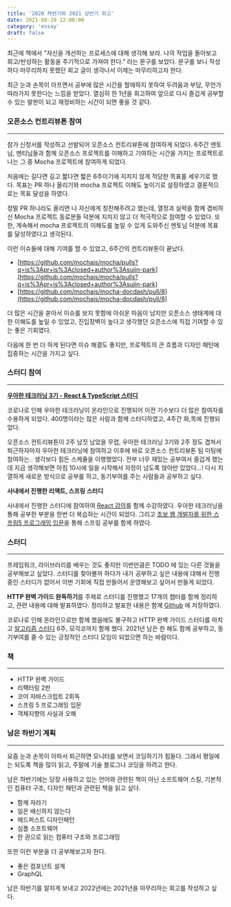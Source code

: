 ```yaml
---
title: '2020 하반기와 2021 상반기 회고'
date: 2021-08-29 12:00:00
category: 'essay'
draft: false
---
```


최근에 책에서 "자신을 개선하는 프로세스에 대해 생각해 보라. 나의 작업을 돌아보고 회고/반성하는 활동을 주기적으로 가져야 한다." 라는 문구를 보았다. 문구를 보니 작성하다 마무리하지 못했던 회고 글이 생각나서 이제는 마무리하고자 한다.

최근 눈과 손목이 아프면서 공부에 많은 시간을 할애하지 못하여 두려움과 부담, 무언가 따라가지 못한다는 느낌을 받았다. 열심히 한 1년을 회고하여 앞으로 다시 즐겁게 공부할 수 있는 발판이 되고 재정비하는 시간이 되면 좋을 것 같다.

### 오픈소스 컨트리뷰톤 참여

---

참가 신청서를 작성하고 선발되어 오픈소스 컨트리뷰톤에 참여하게 되었다. 6주간 멘토님, 멘티님들과 함께 오픈소스 프로젝트를 이해하고 기여하는 시간을 가지는 프로젝트로 나는 그 중 Mocha 프로젝트에 참여하게 되었다.

처음에는 길다면 길고 짧다면 짧은 6주이기에 지치지 않게 적당한 목표를 세우기로 했다. 목표는 PR 하나 올리기와 mocha 프로젝트 이해도 높이기로 설정하였고 결론적으로는 목표 달성을 하였다.

정말 PR 하나라도 올리면 나 자신에게 칭찬해주려고 했는데, 열정과 실력을 함께 겸비하신 Mocha 프로젝트 동료분들 덕분에 지치지 않고 더 적극적으로 참여할 수 있었다. 또한, 계속해서 mocha 프로젝트의 이해도를 높일 수 있게 도와주신 멘토님 덕분에 목표를 달성하였다고 생각된다.

이런 이슈들에 대해 기여를 할 수 있었고, 6주간의 컨트리뷰톤이 끝났다.

- [https://github.com/mochajs/mocha/pulls?q=is%3Apr+is%3Aclosed+author%3Asujin-park](https://github.com/mochajs/mocha/pulls?q=is%3Apr+is%3Aclosed+author%3Asujin-park)
- [https://github.com/mochajs/mocha-docdash/pull/8](https://github.com/mochajs/mocha-docdash/pull/8)

더 많은 시간을 쏟아서 이슈를 보지 못함에 아쉬운 마음이 남지만 오픈소스 생태계에 대한 이해도를 높일 수 있었고, 진입장벽이 높다고 생각했던 오픈소스에 직접 기여할 수 있는 좋은 기회였다.

다음에 한 번 더 하게 된다면 이슈 해결도 좋지만, 프로젝트의 큰 흐름과 디자인 패턴에 집중하는 시간을 가지고 싶다.

### 스터디 참여

---

**[우아한 테크러닝 3기 - React & TypeScript 스터디](https://www.facebook.com/woowahanTech/posts/2659974057576516/)**

코로나로 인해 우아한 테크러닝이 온라인으로 진행되어 이전 기수보다 더 많은 참여자를 수용하게 되었다. 400명이라는 많은 사람과 함께 스터디하였고, 4주간 화,목에 진행되었다.

오픈소스 컨트리뷰톤이 2주 남짓 남았을 무렵, 우아한 테크러닝 3기와 2주 정도 겹쳐서 퇴근하자마자 우아한 테크러닝에 참여하고 이후에 바로 오픈소스 컨트리뷰톤 팀 미팅에 참여하는.. 생각보다 힘든 스케쥴을 이행했었다. 전부 너무 재밌는 공부여서 즐겁게 했는데 지금 생각해보면 아침 10시에 일을 시작해서 자정이 넘도록 앉아만 있었다...! 다시 치열하게 새로운 방식으로 공부를 하고, 동기부여를 주는 사람들과 공부하고 싶다.

**사내에서 진행한 리액트, 스프링 스터디**

사내에서 진행한 스터디에 참여하여 [React 강의](https://fastcampus.co.kr/dev_online_frontend)를 함께 수강하였다. 우아한 테크러닝을 통해 공부한 부분을 한번 더 복습하는 시간이 되었다.
그리고 [초보 웹 개발자를 위한 스프링5 프로그래밍 입문](https://www.aladin.co.kr/shop/wproduct.aspx?ItemId=157472828)을 통해 스프링 공부를 함께 하였다.

### 스터디

---

프레임워크, 라이브러리를 배우는 것도 좋지만 이번만큼은 TODO 에 있는 다른 것들을 공부해보고 싶었다. 스터디를 찾아볼까 하다가 내가 공부하고 싶은 내용에 대해서 진행 중인 스터디가 없어서 이번 기회에 직접 만들어서 운영해보고 싶어서 만들게 되었다.

**HTTP 완벽 가이드 완독하기**를 주제로 스터디를 진행했고 17개의 챕터를 함께 정리하고, 관련 내용에 대해 발표하였다. 정리하고 발표한 내용은 함께 [Github](https://github.com/sujin-park/deep-dive-http) 에 저장하였다.

코로나로 인해 온라인으로만 함께 했음에도 불구하고 HTTP 완벽 가이드 스터디를 마치고 [알고리즘 스터디](https://github.com/deep-dive-web/algorithm-study) 6주, 모각코까지 함께 했다. 2021년 남은 한 해도 함께 공부하고, 동기부여를 줄 수 있는 긍정적인 스터디 모임이 되었으면 하는 바람이다.

### 책

---

- HTTP 완벽 가이드
- 리팩터링 2판
- 코어 자바스크립트 2회독
- 스프링 5 프로그래밍 입문
- 객체지향의 사실과 오해

### 남은 하반기 계획

---

요즘 눈과 손목이 아파서 퇴근하면 모니터를 보면서 코딩하기가 힘들다. 그래서 평일에는 되도록 책을 많이 읽고, 주말에 기술 블로그나 코딩을 하려고 한다.

남은 하반기에는 당장 사용하고 있는 언어와 관련된 책이 아닌 소프트웨어 스킬, 기본적인 컴퓨터 구조, 디자인 패턴과 관련된 책을 읽고 싶다.

- 함께 자라기
- 일은 배신하지 않는다
- 헤드퍼스트 디자인패턴
- 심플 소프트웨어
- 한 권으로 읽는 컴퓨터 구조와 프로그래밍

또한 이런 부분을 더 공부해보고자 한다.

- 좋은 컴포넌트 설계
- GraphQL

남은 하반기를 알차게 보내고 2022년에는 2021년을 마무리하는 회고를 작성하고 싶다.